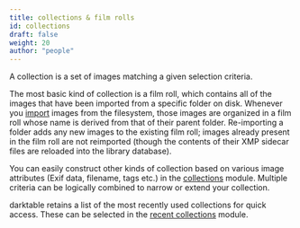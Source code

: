 ```yaml
---
title: collections & film rolls
id: collections
draft: false
weight: 20
author: "people"
---
```


A collection is a set of images matching a given selection criteria. 

The most basic kind of collection is a film roll, which contains all of the images that have been imported from a specific folder on disk. Whenever you [import](../../module-reference/utility-modules/lighttable/import.md) images from the filesystem, those images are organized in a film roll whose name is derived from that of their parent folder. Re-importing a folder adds any new images to the existing film roll; images already present in the film roll are not reimported (though the contents of their XMP sidecar files are reloaded into the library database).

You can easily construct other kinds of collection based on various image attributes (Exif data, filename, tags etc.) in the [collections](../../module-reference/utility-modules/shared/collections.md) module. Multiple criteria can be logically combined to narrow or extend your collection.

darktable retains a list of the most recently used collections for quick access. These can be selected in the [recent collections](../../module-reference/utility-modules/shared/recent-collections.md) module.

